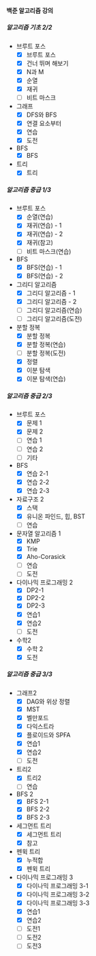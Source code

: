 #### 백준 알고리즘 강의
##### 알고리즘 기초 2/2
  * 브루트 포스
    * [x] 브루트 포스
    * [x] 건너 뛰며 해보기
    * [x] N과 M
    * [x] 순열
    * [x] 재귀
    * [ ] 비트 마스크
  * 그래프
    * [x] DFS와 BFS
    * [x] 연결 요소부터
    * [x] 연습
    * [x] 도전
  * BFS
    * [x] BFS
  * 트리
    * [x] 트리
 ##### 알고리즘 중급 1/3
  * 브루트 포스
    * [x] 순열(연습)
    * [x] 재귀(연습) - 1
    * [x] 재귀(연습) - 2
    * [x] 재귀(참고)
    * [ ] 비트 마스크(연습)
  * BFS
    * [x] BFS(연습) - 1
    * [x] BFS(연습) - 2
  * 그리디 알고리즘
    * [x] 그리디 알고리즘 - 1
    * [x] 그리디 알고리즘 - 2
    * [ ] 그리디 알고리즘(연습)
    * [ ] 그리디 알고리즘(도전)
  * 분할 정복
    * [x] 분할 정복
    * [x] 분할 정복(연습)
    * [ ] 분할 정복(도전)
    * [x] 정렬
    * [x] 이분 탐색
    * [x] 이분 탐색(연습)
          
  ##### 알고리즘 중급 2/3
  * 브루트 포스
    * [x] 문제 1
    * [x] 문제 2
    * [ ] 연습 1
    * [ ] 연습 2
    * [ ] 기타
  * BFS
    * [x] 연습 2-1
    * [x] 연습 2-2
    * [x] 연습 2-3
  * 자료구조 2
    * [x] 스택
    * [x] 유니온 파인드, 힙, BST
    * [ ] 연습
  * 문자열 알고리즘 1
    * [x] KMP
    * [x] Trie
    * [x] Aho-Corasick
    * [ ] 연습
    * [ ] 도전
  * 다이나믹 프로그래밍 2
    * [x] DP2-1
    * [x] DP2-2
    * [x] DP2-3
    * [x] 연습1
    * [x] 연습2
    * [ ] 도전
  * 수학2 
    * [x] 수학 2
    * [x] 도전

 ##### 알고리즘 중급 3/3
  * 그래프2
    * [x] DAG와 위상 정렬
    * [x] MST
    * [x] 벨만포드
    * [x] 다익스트라
    * [x] 플로이드와 SPFA
    * [x] 연습1
    * [x] 연습2
    * [ ] 도전
  * 트리2
    * [x] 트리2
    * [ ] 연습
  * BFS 2
    * [x] BFS 2-1
    * [x] BFS 2-2
    * [x] BFS 2-3
  * 세그먼트 트리
    * [x] 세그먼트 트리
    * [x] 참고
  * 펜윅 트리
    * [x] 누적합
    * [x] 펜윅 트리
  * 다이나믹 프로그래밍 3
    * [x] 다이나믹 프로그래밍 3-1
    * [x] 다이나믹 프로그래밍 3-2
    * [X] 다이나믹 프로그래밍 3-3
    * [X] 연습1
    * [X] 연습2
    * [ ] 도전1
    * [ ] 도전2
    * [ ] 도전3
